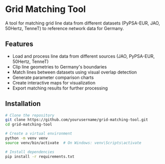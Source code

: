 # Grid Matching Tool

A tool for matching grid line data from different datasets (PyPSA-EUR, JAO, 50Hertz, TenneT) to reference network data for Germany.

## Features

- Load and process line data from different sources (JAO, PyPSA-EUR, 50Hertz, TenneT)
- Clip line geometries to Germany's boundaries
- Match lines between datasets using visual overlap detection
- Generate parameter comparison charts
- Create interactive maps for visualization
- Export matching results for further processing

## Installation

```bash
# Clone the repository
git clone https://github.com/yourusername/grid-matching-tool.git
cd grid-matching-tool

# Create a virtual environment
python -m venv venv
source venv/bin/activate  # On Windows: venv\Scripts\activate

# Install dependencies
pip install -r requirements.txt